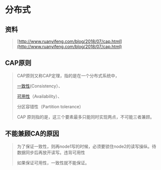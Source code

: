 # 分布式

## 资料

> [http://www.ruanyifeng.com/blog/2018/07/cap.html](http://www.ruanyifeng.com/blog/2018/07/cap.html)

## CAP原则

> CAP原则又称CAP定理，指的是在一个分布式系统中，
>
> [一致性](https://baike.baidu.com/item/一致性/9840083)\(Consistency）、
>
> [可用性](https://baike.baidu.com/item/可用性/109628)（Availability）、
>
> 分区容错性（Partition tolerance）
>
> CAP 原则指的是，这三个要素最多只能同时实现两点，不可能三者兼顾。

## 不能兼顾CA的原因

> 为了保证一致性，则再node1写的时候，必须要锁住node2的读写操纵。待数据同步后再放开读写。违背可用性
>
> 如果保证可用性，一致性就不能保证。



